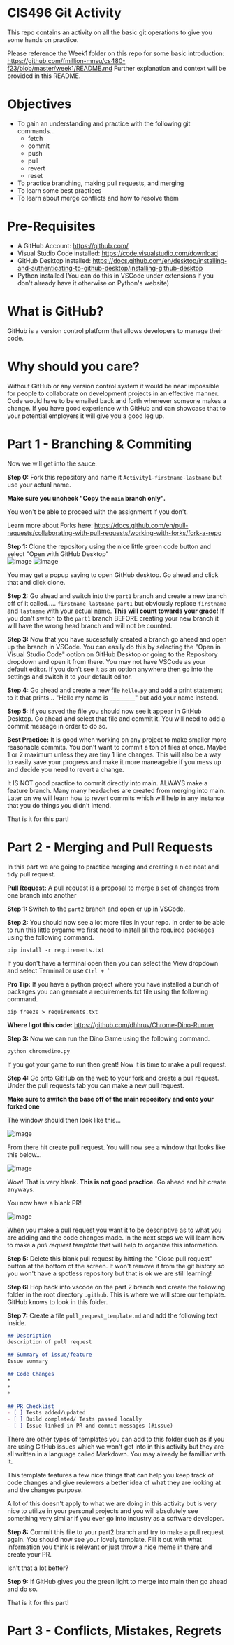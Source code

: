 # CIS496 Git Activity
This repo contains an activity on all the basic git operations to give you some hands on practice.

Please reference the Week1 folder on this repo for some basic introduction: https://github.com/fmillion-mnsu/cs480-f23/blob/master/week1/README.md
Further explanation and context will be provided in this README. 

# Objectives
- To gain an understanding and practice with the following git commands...
  - fetch
  - commit
  - push
  - pull
  - revert
  - reset
- To practice branching, making pull requests, and merging
- To learn some best practices
- To learn about merge conflicts and how to resolve them

# Pre-Requisites
- A GitHub Account: https://github.com/
- Visual Studio Code installed: https://code.visualstudio.com/download
- GitHub Desktop installed: https://docs.github.com/en/desktop/installing-and-authenticating-to-github-desktop/installing-github-desktop
- Python installed (You can do this in VSCode under extensions if you don't already have it otherwise on Python's website)

# What is GitHub?
GitHub is a version control platform that allows developers to manage their code.

# Why should you care?
Without GitHub or any version control system it would be near impossible for people to collaborate on development projects in an effective manner. Code would have to be emailed back and forth whenever someone makes a change. If you have good experience with GitHub and can showcase that to your potential employers it will give you a good leg up.

# Part 1 - Branching & Commiting 
Now we will get into the sauce. 

**Step 0:** Fork this repository and name it `Activity1-firstname-lastname` but use your actual name.  

**Make sure you uncheck "Copy the `main` branch only".**  

You won't be able to proceed with the assignment if you don't.  

Learn more about Forks here: https://docs.github.com/en/pull-requests/collaborating-with-pull-requests/working-with-forks/fork-a-repo  

**Step 1:** Clone the repository using the nice little green code button and select "Open with GitHub Desktop"  
![image](https://github.com/Madeline-Ellingson/cis496-Activity/assets/93016306/664013d0-49d4-4ec7-adca-473f3960eb27)
![image](https://github.com/Madeline-Ellingson/cis496-Activity/assets/93016306/86432c47-9271-48e6-92f2-6ab583b13843)

You may get a popup saying to open GitHub desktop. Go ahead and click that and click clone. 

**Step 2:** Go ahead and switch into the `part1` branch and create a new branch off of it called..... `firstname_lastname_part1` but obviously replace `firstname` and `lastname` with your actual name. **This will count towards your grade!**
If you don't switch to the `part1` branch BEFORE creating your new branch it will have the wrong head branch and will not be counted. 

**Step 3:** Now that you have sucessfully created a branch go ahead and open up the branch in VSCode. You can easily do this by selecting the "Open in Visual Studio Code" option on GitHub Desktop or going to the Repository dropdown and open it from there.
You may not have VSCode as your default editor. If you don't see it as an option anywhere then go into the settings and switch it to your default editor. 

**Step 4:** Go ahead and create a new file `hello.py` and add a print statement to it that prints... "Hello my name is _________" but add your name instead. 

**Step 5:** If you saved the file you should now see it appear in GitHub Desktop. Go ahead and select that file and commit it. You will need to add a commit message in order to do so. 

**Best Practice:** It is good when working on any project to make smaller more reasonable commits. You don't want to commit a ton of files at once. Maybe 1 or 2 maximum unless they are tiny 1 line changes. This will also be a way to easily save your progress and make it more maneageble if you mess up and decide you need to revert a change.

It IS NOT good practice to commit directly into main. ALWAYS make a feature branch. Many many headaches are created from merging into main. Later on we will learn how to revert commits which will help in any instance that you do things you didn't intend. 

That is it for this part!

# Part 2 - Merging and Pull Requests
In this part we are going to practice merging and creating a nice neat and tidy pull request.

**Pull Request:** A pull request is a proposal to merge a set of changes from one branch into another  

**Step 1:** Switch to the `part2` branch and open er up in VSCode. 

**Step 2:** You should now see a lot more files in your repo. In order to be able to run this little pygame we first need to install all the required packages using the following command. 

`pip install -r requirements.txt`

If you don't have a terminal open then you can select the View dropdown and select Terminal or use ``Ctrl + ` ``

**Pro Tip:** If you have a python project where you have installed a bunch of packages you can generate a requirements.txt file using the following command.

`pip freeze > requirements.txt`

**Where I got this code:** https://github.com/dhhruv/Chrome-Dino-Runner

**Step 3:** Now we can run the Dino Game using the following command.

`python chromedino.py`

If you got your game to run then great! Now it is time to make a pull request.

**Step 4:** Go onto GitHub on the web to your fork and create a pull request. Under the pull requests tab you can make a new pull request. 

**Make sure to switch the base off of the main repository and onto your forked one**

The window should then look like this...

![image](https://github.com/Madeline-Ellingson/CIS496-GitActivity/assets/93016306/b3782dc7-48bf-41bc-84d8-9d92a71bb2df)

From there hit create pull request. You will now see a window that looks like this below...

![image](https://github.com/Madeline-Ellingson/CIS496-GitActivity/assets/93016306/c024cf79-ed5a-430a-914f-9a1239c63180)

Wow! That is very blank. **This is not good practice.** Go ahead and hit create anyways. 

You now have a blank PR!

![image](https://github.com/Madeline-Ellingson/CIS496-GitActivity/assets/93016306/aea29b38-fe27-40e0-a36b-a376f667c660)

When you make a pull request you want it to be descriptive as to what you are adding and the code changes made. In the next steps we will learn how to make a *pull request template* that will help to organize this information. 

**Step 5:** Delete this blank pull request by hitting the "Close pull request" button at the bottom of the screen. It won't remove it from the git history so you won't have a spotless repository but that is ok we are still learning!

**Step 6:** Hop back into vscode on the part 2 branch and create the following folder in the root directory `.github`. This is where we will store our template. GitHub knows to look in this folder. 

**Step 7:** Create a file `pull_request_template.md` and add the following text inside. 

```md
## Description
description of pull request

## Summary of issue/feature
Issue summary

## Code Changes
*
*
*

## PR Checklist
- [ ] Tests added/updated
- [ ] Build completed/ Tests passed locally
- [ ] Issue linked in PR and commit messages (#issue)
```

There are other types of templates you can add to this folder such as if you are using GitHub issues which we won't get into in this activity but they are all written in a language called Markdown. You may already be familliar with it. 

This template features a few nice things that can help you keep track of code changes and give reviewers a better idea of what they are looking at and the changes purpose. 

A lot of this doesn't apply to what we are doing in this activity but is very nice to utilize in your personal projects and you will absolutely see something very similar if you ever go into industry as a software developer.

**Step 8:** Commit this file to your part2 branch and try to make a pull request again. You should now see your lovely template. Fill it out with what information you think is relevant or just throw a nice meme in there and create your PR. 

Isn't that a lot better?

**Step 9:** If GitHub gives you the green light to merge into main then go ahead and do so.

That is it for this part!

# Part 3 - Conflicts, Mistakes, Regrets
